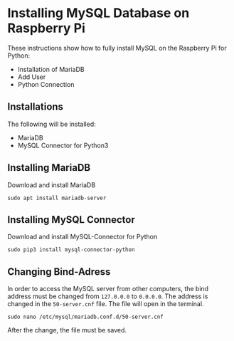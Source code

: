 # Installing MySQL Database on Raspberry Pi
These instructions show how to fully install MySQL on the Raspberry Pi for Python:

* Installation of MariaDB
* Add User
* Python Connection

## Installations
The following will be installed:
* MariaDB
* MySQL Connector for Python3

## Installing MariaDB
Download and install MariaDB
```
sudo apt install mariadb-server
```

## Installing MySQL Connector
Download and install MySQL-Connector for Python
```
sudo pip3 install mysql-connector-python
```

## Changing Bind-Adress
In order to access the MySQL server from other computers, the bind address must be changed from ``127.0.0.0`` to ``0.0.0.0``. The address is changed in the ``50-server.cnf`` file. The file will open in the terminal.
```
sudo nano /etc/mysql/mariadb.conf.d/50-server.cnf
```
After the change, the file must be saved.

